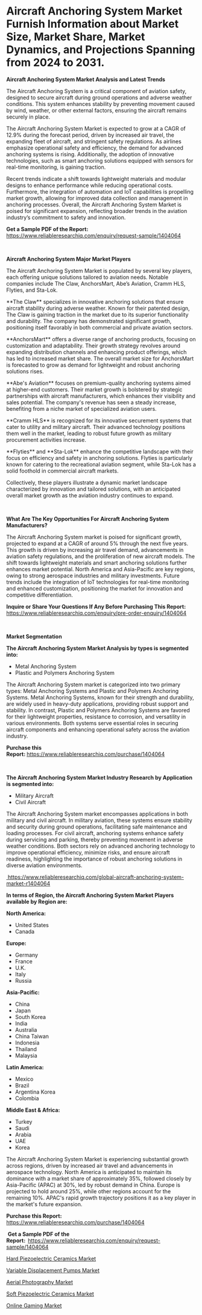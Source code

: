 <p><h1>Aircraft Anchoring System Market Furnish Information about Market Size, Market Share, Market Dynamics, and Projections Spanning from 2024 to 2031.</h1></p><p><strong>Aircraft Anchoring System Market Analysis and Latest Trends</strong></p>
<p><p>The Aircraft Anchoring System is a critical component of aviation safety, designed to secure aircraft during ground operations and adverse weather conditions. This system enhances stability by preventing movement caused by wind, weather, or other external factors, ensuring the aircraft remains securely in place.</p><p>The Aircraft Anchoring System Market is expected to grow at a CAGR of 12.9% during the forecast period, driven by increased air travel, the expanding fleet of aircraft, and stringent safety regulations. As airlines emphasize operational safety and efficiency, the demand for advanced anchoring systems is rising. Additionally, the adoption of innovative technologies, such as smart anchoring solutions equipped with sensors for real-time monitoring, is gaining traction.</p><p>Recent trends indicate a shift towards lightweight materials and modular designs to enhance performance while reducing operational costs. Furthermore, the integration of automation and IoT capabilities is propelling market growth, allowing for improved data collection and management in anchoring processes. Overall, the Aircraft Anchoring System Market is poised for significant expansion, reflecting broader trends in the aviation industry’s commitment to safety and innovation.</p></p>
<p><strong>Get a Sample PDF of the Report:&nbsp;</strong> <a href="https://www.reliableresearchiq.com/enquiry/request-sample/1404064?utm_campaign=1257&utm_medium=2&utm_source=Github&utm_content=ia&utm_term=23102024&utm_id=aircraft-anchoring-system">https://www.reliableresearchiq.com/enquiry/request-sample/1404064</a></p>
<p>&nbsp;</p>
<p><strong>Aircraft Anchoring System Major Market Players</strong></p>
<p><p>The Aircraft Anchoring System Market is populated by several key players, each offering unique solutions tailored to aviation needs. Notable companies include The Claw, AnchorsMart, Abe’s Aviation, Cramm HLS, Flyties, and Sta-Lok.</p><p>**The Claw** specializes in innovative anchoring solutions that ensure aircraft stability during adverse weather. Known for their patented design, The Claw is gaining traction in the market due to its superior functionality and durability. The company has demonstrated significant growth, positioning itself favorably in both commercial and private aviation sectors.</p><p>**AnchorsMart** offers a diverse range of anchoring products, focusing on customization and adaptability. Their growth strategy revolves around expanding distribution channels and enhancing product offerings, which has led to increased market share. The overall market size for AnchorsMart is forecasted to grow as demand for lightweight and robust anchoring solutions rises.</p><p>**Abe's Aviation** focuses on premium-quality anchoring systems aimed at higher-end customers. Their market growth is bolstered by strategic partnerships with aircraft manufacturers, which enhances their visibility and sales potential. The company's revenue has seen a steady increase, benefiting from a niche market of specialized aviation users.</p><p>**Cramm HLS** is recognized for its innovative securement systems that cater to utility and military aircraft. Their advanced technology positions them well in the market, leading to robust future growth as military procurement activities increase.</p><p>**Flyties** and **Sta-Lok** enhance the competitive landscape with their focus on efficiency and safety in anchoring solutions. Flyties is particularly known for catering to the recreational aviation segment, while Sta-Lok has a solid foothold in commercial aircraft markets.</p><p>Collectively, these players illustrate a dynamic market landscape characterized by innovation and tailored solutions, with an anticipated overall market growth as the aviation industry continues to expand.</p></p>
<p>&nbsp;</p>
<p><strong>What Are The Key Opportunities For Aircraft Anchoring System Manufacturers?</strong></p>
<p><p>The Aircraft Anchoring System market is poised for significant growth, projected to expand at a CAGR of around 5% through the next five years. This growth is driven by increasing air travel demand, advancements in aviation safety regulations, and the proliferation of new aircraft models. The shift towards lightweight materials and smart anchoring solutions further enhances market potential. North America and Asia-Pacific are key regions, owing to strong aerospace industries and military investments. Future trends include the integration of IoT technologies for real-time monitoring and enhanced customization, positioning the market for innovation and competitive differentiation.</p></p>
<p><strong>Inquire or Share Your Questions If Any Before Purchasing This Report:</strong> <a href="https://www.reliableresearchiq.com/enquiry/pre-order-enquiry/1404064?utm_campaign=1257&utm_medium=2&utm_source=Github&utm_content=ia&utm_term=23102024&utm_id=aircraft-anchoring-system">https://www.reliableresearchiq.com/enquiry/pre-order-enquiry/1404064</a></p>
<p>&nbsp;</p>
<p><strong>Market Segmentation</strong></p>
<p><strong>The Aircraft Anchoring System Market Analysis by types is segmented into:</strong></p>
<p><ul><li>Metal Anchoring System</li><li>Plastic and Polymers Anchoring System</li></ul></p>
<p><p>The Aircraft Anchoring System market is categorized into two primary types: Metal Anchoring Systems and Plastic and Polymers Anchoring Systems. Metal Anchoring Systems, known for their strength and durability, are widely used in heavy-duty applications, providing robust support and stability. In contrast, Plastic and Polymers Anchoring Systems are favored for their lightweight properties, resistance to corrosion, and versatility in various environments. Both systems serve essential roles in securing aircraft components and enhancing operational safety across the aviation industry.</p></p>
<p><strong>Purchase this Report:&nbsp;</strong><a href="https://www.reliableresearchiq.com/purchase/1404064?utm_campaign=1257&utm_medium=2&utm_source=Github&utm_content=ia&utm_term=23102024&utm_id=aircraft-anchoring-system">https://www.reliableresearchiq.com/purchase/1404064</a></p>
<p>&nbsp;</p>
<p><strong>The Aircraft Anchoring System Market Industry Research by Application is segmented into:</strong></p>
<p><ul><li>Military Aircraft</li><li>Civil Aircraft</li></ul></p>
<p><p>The Aircraft Anchoring System market encompasses applications in both military and civil aircraft. In military aviation, these systems ensure stability and security during ground operations, facilitating safe maintenance and loading processes. For civil aircraft, anchoring systems enhance safety during servicing and parking, thereby preventing movement in adverse weather conditions. Both sectors rely on advanced anchoring technology to improve operational efficiency, minimize risks, and ensure aircraft readiness, highlighting the importance of robust anchoring solutions in diverse aviation environments.</p></p>
<p><a href="https://www.reliableresearchiq.com/global-aircraft-anchoring-system-market-r1404064?utm_campaign=1257&utm_medium=2&utm_source=Github&utm_content=ia&utm_term=23102024&utm_id=aircraft-anchoring-system">&nbsp;https://www.reliableresearchiq.com/global-aircraft-anchoring-system-market-r1404064</a></p>
<p><strong>In terms of Region, the Aircraft Anchoring System Market Players available by Region are:</strong></p>
<p>
    <p> <strong> North America: </strong>
        <ul>
            <li>United States</li>
            <li>Canada</li>
        </ul>
        </p> 
    <p> <strong> Europe: </strong>
        <ul>
            <li>Germany</li>
            <li>France</li>
            <li>U.K.</li>
            <li>Italy</li>
            <li>Russia</li>
        </ul>
        </p> 
    <p> <strong> Asia-Pacific: </strong>
        <ul>
            <li>China</li>
            <li>Japan</li>
            <li>South Korea</li>
            <li>India</li>
            <li>Australia</li>
            <li>China Taiwan</li>
            <li>Indonesia</li>
            <li>Thailand</li>
            <li>Malaysia</li>
        </ul>
        </p> 
    <p> <strong> Latin America: </strong>
        <ul>
            <li>Mexico</li>
            <li>Brazil</li>
            <li>Argentina Korea</li>
            <li>Colombia</li>
        </ul>
        </p> 
    <p> <strong> Middle East & Africa: </strong>
        <ul>
            <li>Turkey</li>
            <li>Saudi</li>
            <li>Arabia</li>
            <li>UAE</li>
            <li>Korea</li>
        </ul>
    </p>
    </p>
<p><p>The Aircraft Anchoring System Market is experiencing substantial growth across regions, driven by increased air travel and advancements in aerospace technology. North America is anticipated to maintain its dominance with a market share of approximately 35%, followed closely by Asia-Pacific (APAC) at 30%, led by robust demand in China. Europe is projected to hold around 25%, while other regions account for the remaining 10%. APAC's rapid growth trajectory positions it as a key player in the market's future expansion.</p></p>
<p><strong>Purchase this Report: </strong><a href="https://www.reliableresearchiq.com/purchase/1404064?utm_campaign=1257&utm_medium=2&utm_source=Github&utm_content=ia&utm_term=23102024&utm_id=aircraft-anchoring-system">https://www.reliableresearchiq.com/purchase/1404064</a></p>
<p>&nbsp;<strong>Get a Sample PDF of the Report:&nbsp;&nbsp;</strong><a href="https://www.reliableresearchiq.com/enquiry/request-sample/1404064?utm_campaign=1257&utm_medium=2&utm_source=Github&utm_content=ia&utm_term=23102024&utm_id=aircraft-anchoring-system">https://www.reliableresearchiq.com/enquiry/request-sample/1404064</a></p>
<p><strong></strong></p>
<p><p><a href="https://github.com/gabrielleq8bung/Market-Research-Report-List-1/blob/main/hard-piezoelectric-ceramics-market.md?utm_campaign=1257&utm_medium=2&utm_source=Github&utm_content=ia&utm_term=23102024&utm_id=aircraft-anchoring-system">Hard Piezoelectric Ceramics Market</a></p><p><a href="https://issuu.com/reportprime-2/docs/variable-displacement-pumps-market-_0dcba372d3bdb7?utm_campaign=1257&utm_medium=2&utm_source=Github&utm_content=ia&utm_term=23102024&utm_id=aircraft-anchoring-system">Variable Displacement Pumps Market</a></p><p><a href="https://www.linkedin.com/pulse/aerial-photography-industry-sector-new-technologies-market-impact-0tqpf?utm_campaign=1257&utm_medium=2&utm_source=Github&utm_content=ia&utm_term=23102024&utm_id=aircraft-anchoring-system">Aerial Photography Market</a></p><p><a href="https://github.com/sogusofer/Market-Research-Report-List-1/blob/main/soft-piezoelectric-ceramics-market.md?utm_campaign=1257&utm_medium=2&utm_source=Github&utm_content=ia&utm_term=23102024&utm_id=aircraft-anchoring-system">Soft Piezoelectric Ceramics Market</a></p><p><a href="https://www.linkedin.com/pulse/online-gaming-market-research-report-forecast-growth-mcvbc?utm_campaign=1257&utm_medium=2&utm_source=Github&utm_content=ia&utm_term=23102024&utm_id=aircraft-anchoring-system">Online Gaming Market</a></p></p>